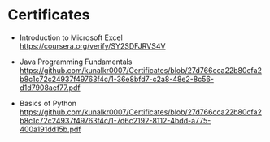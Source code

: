# Certificates
* Introduction to Microsoft Excel
https://coursera.org/verify/SY2SDFJRVS4V

* Java Programming Fundamentals
https://github.com/kunalkr0007/Certificates/blob/27d766cca22b80cfa2b8c1c72c24937f49763f4c/1-36e8bfd7-c2a8-48e2-8c56-d1d7908aef77.pdf
* Basics of Python
https://github.com/kunalkr0007/Certificates/blob/27d766cca22b80cfa2b8c1c72c24937f49763f4c/1-7d6c2192-8112-4bdd-a775-400a191dd15b.pdf
